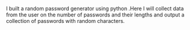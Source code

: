 I built a random password generator using python .Here I will collect data from the user on the number of passwords and their lengths and output a collection of passwords with random characters.
